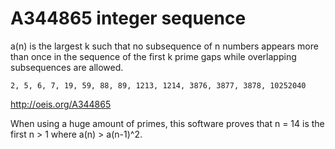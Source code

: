 # A344865 integer sequence

a(n) is the largest k such that no subsequence of n numbers appears more than once in the sequence of the first k prime gaps while overlapping subsequences are allowed.

```2, 5, 6, 7, 19, 59, 88, 89, 1213, 1214, 3876, 3877, 3878, 10252040```

http://oeis.org/A344865

When using a huge amount of primes, this software proves that n = 14 is the first n > 1 where a(n) > a(n-1)^2.
